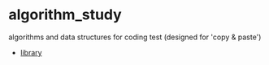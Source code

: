 # algorithm_study
algorithms and data structures for coding test (designed for 'copy &amp; paste')

- [library]()
